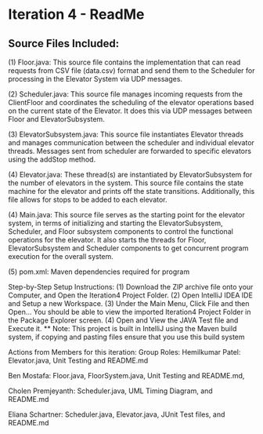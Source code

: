 # Iteration 4 - ReadMe
## Source Files Included:
(1) Floor.java: This source file contains the implementation that can read requests from CSV file (data.csv) format and send them to the Scheduler for processing in the Elevator System via UDP messages.

(2) Scheduler.java: This source file manages incoming requests from the ClientFloor and coordinates the scheduling of the elevator operations based on the current state of the Elevator. It does this via UDP messages between Floor and ElevatorSubsystem.

(3) ElevatorSubsystem.java: This source file instantiates Elevator threads and manages communication between the scheduler and individual elevator threads. Messages sent from scheduler are forwarded to specific elevators using the addStop method.

(4) Elevator.java: These thread(s) are instantiated by ElevatorSubsystem for the number of elevators in the system. This source file contains the state machine for the elevator and prints off the state transitions. Additionally, this file allows for stops to be added to each elevator.

(4) Main.java: This source file serves as the starting point for the elevator system, in terms of initializing and starting the ElevatorSubsystem, Scheduler, and Floor subsystem components to control the functional operations for the elevator. It also starts the threads for Floor, ElevatorSubsystem and Scheduler components to get concurrent program execution for the overall system.

(5) pom.xml: Maven dependencies required for program

Step-by-Step Setup Instructions:
(1) Download the ZIP archive file onto your Computer, and Open the Iteration4 Project Folder. 
(2) Open IntelliJ IDEA IDE and Setup a new Workspace. 
(3) Under the Main Menu, Click File and then Open… You should be able to view the imported Iteration4 Project Folder in the Package Explorer screen. 
(4) Open and View the JAVA Test file and Execute it.
** Note: This project is built in IntelliJ using the Maven build system, if copying and pasting files ensure that you use this build system

Actions from Members for this iteration:
Group Roles:
Hemilkumar Patel: Elevator.java, Unit Testing and README.md

Ben Mostafa: Floor.java, FloorSystem.java, Unit Testing and README.md, 

Cholen Premjeyanth: Scheduler.java, UML Timing Diagram, and README.md

Eliana Schartner: Scheduler.java, Elevator.java, JUnit Test files, and README.md
